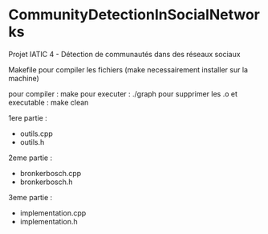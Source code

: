 # CommunityDetectionInSocialNetworks
Projet IATIC 4 - Détection de communautés dans des réseaux sociaux

Makefile pour compiler les fichiers (make necessairement installer sur la machine)

pour compiler : make
pour executer : ./graph
pour supprimer les .o et executable : make clean

1ere partie :
 - outils.cpp
 - outils.h

2eme partie :
 - bronkerbosch.cpp
 - bronkerbosch.h

3eme partie :
 - implementation.cpp
 - implementation.h

